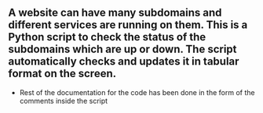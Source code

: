 ## A website can have many subdomains and different services are running on them. This is a Python script to check the status of the subdomains which are up or down. The script automatically checks and updates it in tabular format on the screen. 

- Rest of the documentation for the code has been done in the form of the comments inside the script

